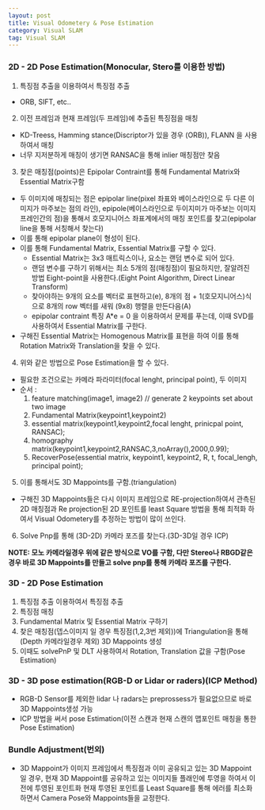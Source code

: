 ```yaml
---
layout: post
title: Visual Odometery & Pose Estimation
category: Visual SLAM
tag: Visual SLAM
---
```


### 2D - 2D Pose Estimation(Monocular, Stero를 이용한 방법)

1. 특징점 추출을 이용하여서 특징점 추출
 - ORB, SIFT, etc..

2. 이전 프레임과 현재 프레임(두 프레임)에 추출된 특징점을 매칭
 - KD-Treess, Hamming stance(Discriptor가 있을 경우 (ORB)), FLANN 을 사용하여서 매칭
 - 너무 지저분하게 매칭이 생기면 RANSAC을 통해 inlier 매칭점만 찾음

3. 찾은 매칭점(points)은 Epipolar Contraint를 통해 Fundamental Matrix와 Essential Matrix구함
 - 두 이미지에 매칭되는 점은 epipolar line(pixel 좌표와 베이스라인으로 두 다른 이미지가 마주보는 점의 라인), epipole(베이스라인으로 두이지미가 마주보는 이미지 프레인간의 점)을 통해서 호모지니어스 좌표계에서의 매칭 포인트를 찾고(epipolar line을 통해 서칭해서 찾는다)
 - 이를 통해 epipolar plane이 형성이 된다.
 - 이를 통해 Fundamental Matrix, Essential Matrix를 구할 수 있다.
   - Essential Matrix는 3x3 매트릭스이나, 요소는 랜덤 변수로 되어 있다.
   - 랜덤 변수를 구하기 위해서는 최소 5개의 점(매칭점)이 필요하지만, 잘알려진 방법 Eight-point을 사용한다.(Eight Point Algorithm, Direct Linear Transform)
   - 찾아야하는 9개의 요소를 벡터로 표현하고(e), 8개의 점 + 1(호모지니어스)식으로 8개의 row 벡터를 새워 (9x8) 행렬을 만든다음(A)
   - epipolar contraint 특징 A*e = 0 을 이용하여서 문제를 푸는데, 이때 SVD를 사용하여서 Essential Matrix를 구한다.
 - 구해진 Essential Matrix는 Homogenous Matrix를 표현을 하여 이를 통해 Rotation Matrix와 Translation을 찾을 수 있다.

4. 위와 같은 방법으로 Pose Estimation을 할 수 있다.
 - 필요한 조건으로는 카메라 파라미터(focal lenght, principal point), 두 이미지
 - 순서 :
    1. feature matching(image1, image2) // generate 2 keypoints set about two image
    2. Fundamental Matrix(keypoint1,keypoint2)
    3. essential matrix(keypoint1,keypoint2,focal lenght, prinicpal point, RANSAC);
    4. homography matrix(keypoint1,keypoint2,RANSAC,3,noArray(),2000,0.99);
    5. RecoverPose(essential matrix, keypoint1, keypoint2, R, t, focal_lengh, principal point);

5. 이를 통해서도 3D Mappoints를 구함.(triangulation)
  - 구해진 3D Mappoints들은 다시 이미지 프레임으로 RE-projection하여서 관측된 2D 매칭점과 Re projection된 2D 포인트를 least Square 방법을 통해 최적화 하여서 Visual Odometery를 추정하는 방법이 많이 쓰인다.

6. Solve Pnp를 통해 (3D-2D) 카메라 포즈를 찾는다.(3D-3D일 경우 ICP)

**NOTE: 모노 카메라일경우 위에 같은 방식으로 VO를 구함, 다만 Stereo나 RBGD같은 경우 바로 3D Mappoints를 만들고 solve pnp를 통해 카메라 포즈를 구한다.**

### 3D - 2D Pose Estimation

1. 특징점 추출 이용하여서 특징점 추출
2. 특징점 매칭
3. Fundamental Matrix 및 Essential Matrix 구하기
3. 찾은 매칭점(뎁스이미지 일 경우 특징점(1,2,3번 제외))에 Triangulation을 통해(Depth 카메라일경우 제외) 3D Mappoints 생성
4. 이때도 solvePnP 및 DLT 사용하여서 Rotation, Translation 값을 구함(Pose Estimation)

### 3D - 3D pose estimation(RGB-D or Lidar or raders)(ICP Method)

- RGB-D Sensor를 제외한 lidar 나 radars는 preprossess가 필요없으므로 바로 3D Mappoints생성 가능
- ICP 방법을 써서 pose Estimation(이전 스캔과 현재 스캔의 맵포인트 매칭을 통한 Pose Estimation)

### Bundle Adjustment(번외)

- 3D Mappoint가 이미지 프레임에서 특징점과 이미 공유되고 있는 3D Mappoint일 경우, 현재 3D Mappoint를 공유하고 있는 이미지들 플래인에 투영을 하여서 이전에 투영된 포인트화 현재 투영된 포인트를 Least Square를 통해 에러를 최소화 하면서 Camera Pose와 Mappoints들을 교정한다.

